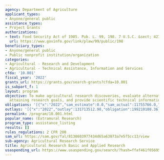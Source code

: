 ```yaml
---
agency: Department of Agriculture
applicant_types:
- Anyone/general public
assistance_types:
- Project Grants
authorizations:
- text: Food Security Act of 1985. Pub. L. 99, 198. 7 U.S.C. &sect; 427-427i, 1624.
  url: https://www.govinfo.gov/link/plaw/99/public/198
beneficiary_types:
- Anyone/general public
- Public nonprofit institution/organization
categories:
- Agricultural - Research and Development
- Agricultural - Technical Assistance, Information and Services
cfda: '10.001'
fiscal_year: '2022'
grants_url: https://grants.gov/search-grants?cfda=10.001
is_subpart_f: 1
layout: program
objective: To make agricultural research discoveries, evaluate alternative ways of
  attaining research goals, and provide scientific technical information.
obligations: '[{"x":"2022","sam_estimate":0.0,"sam_actual":11755766.0,"usa_spending_actual":261132374.23},{"x":"2023","sam_estimate":9354555.0,"sam_actual":0.0,"usa_spending_actual":290036475.82},{"x":"2024","sam_estimate":9354555.0,"sam_actual":0.0,"usa_spending_actual":291100364.52}]'
outlays: '[{"x":"2022","outlay":131713512.98,"obligation":199210108.36},{"x":"2023","outlay":88044487.98,"obligation":179108615.11},{"x":"2024","outlay":26032650.2,"obligation":160843991.41}]'
permalink: /program/10.001.html
popular_name: (Extramural Research)
program_type: assistance_listing
results: []
rules_regulations: 2 CFR 200
sam_url: https://sam.gov/fal/8138603977434d65a63073a7e5f5cc13/view
sub-agency: Agricultural Research Service
title: Agricultural Research Basic and Applied Research
usaspending_url: https://www.usaspending.gov/search/?hash=ffaf461f0569534bdf4a01bc788396a2
---
```


